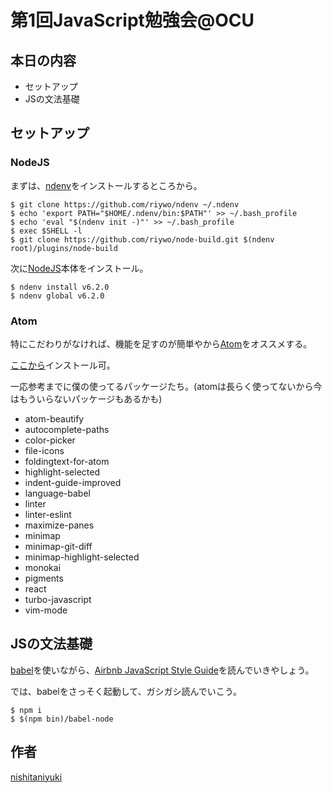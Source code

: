 # 第1回JavaScript勉強会@OCU

## 本日の内容

- セットアップ
- JSの文法基礎

## セットアップ

### NodeJS

まずは、[ndenv](https://github.com/riywo/ndenv)をインストールするところから。

```
$ git clone https://github.com/riywo/ndenv ~/.ndenv
$ echo 'export PATH="$HOME/.ndenv/bin:$PATH"' >> ~/.bash_profile
$ echo 'eval "$(ndenv init -)"' >> ~/.bash_profile
$ exec $SHELL -l
$ git clone https://github.com/riywo/node-build.git $(ndenv root)/plugins/node-build
```

次に[NodeJS](http://nodejs.jp/)本体をインストール。

```
$ ndenv install v6.2.0
$ ndenv global v6.2.0
```

### Atom

特にこだわりがなければ、機能を足すのが簡単やから[Atom](https://atom.io)をオススメする。

[ここから](https://atom.io)インストール可。

一応参考までに僕の使ってるパッケージたち。(atomは長らく使ってないから今はもういらないパッケージもあるかも)

- atom-beautify
- autocomplete-paths
- color-picker
- file-icons
- foldingtext-for-atom
- highlight-selected
- indent-guide-improved
- language-babel
- linter
- linter-eslint
- maximize-panes
- minimap
- minimap-git-diff
- minimap-highlight-selected
- monokai
- pigments
- react
- turbo-javascript
- vim-mode

## JSの文法基礎

[babel](https://babeljs.io)を使いながら、[Airbnb JavaScript Style Guide](https://github.com/airbnb/javascript)を読んでいきやしょう。

では、babelをさっそく起動して、ガシガシ読んでいこう。

```
$ npm i
$ $(npm bin)/babel-node
```

## 作者

[nishitaniyuki](https://github.com/nishitaniyuki)
